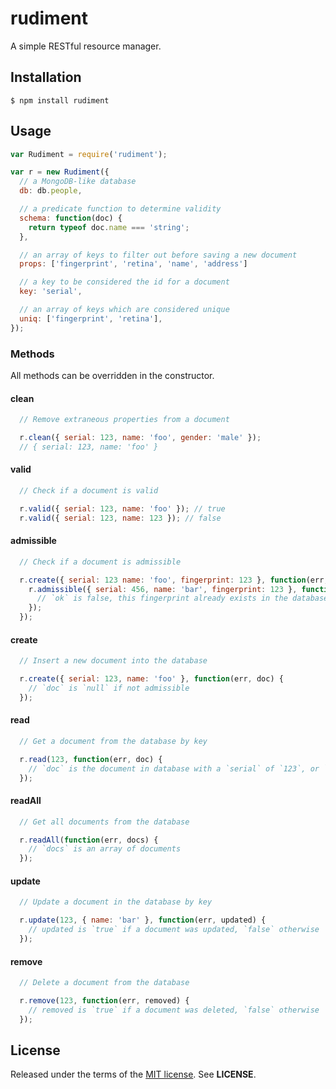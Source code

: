 rudiment
========
A simple RESTful resource manager.

Installation
------------

    $ npm install rudiment

Usage
-----

```javascript
var Rudiment = require('rudiment');
```

```javascript
var r = new Rudiment({
  // a MongoDB-like database
  db: db.people,

  // a predicate function to determine validity
  schema: function(doc) {
    return typeof doc.name === 'string';
  },

  // an array of keys to filter out before saving a new document
  props: ['fingerprint', 'retina', 'name', 'address']

  // a key to be considered the id for a document
  key: 'serial',

  // an array of keys which are considered unique
  uniq: ['fingerprint', 'retina'],
});
```

### Methods

All methods can be overridden in the constructor.

#### clean
```javascript
  // Remove extraneous properties from a document

  r.clean({ serial: 123, name: 'foo', gender: 'male' });
  // { serial: 123, name: 'foo' }
```

#### valid
```javascript
  // Check if a document is valid

  r.valid({ serial: 123, name: 'foo' }); // true
  r.valid({ serial: 123, name: 123 }); // false
```

#### admissible
```javascript
  // Check if a document is admissible

  r.create({ serial: 123 name: 'foo', fingerprint: 123 }, function(err, doc) {
    r.admissible({ serial: 456, name: 'bar', fingerprint: 123 }, function(err, ok) {
      // `ok` is false, this fingerprint already exists in the database
    });
  });
```

#### create
```javascript
  // Insert a new document into the database

  r.create({ serial: 123, name: 'foo' }, function(err, doc) {
    // `doc` is `null` if not admissible
  });
```

#### read
```javascript
  // Get a document from the database by key

  r.read(123, function(err, doc) {
    // `doc` is the document in database with a `serial` of `123`, or `null` if not found.
  });
```

#### readAll
```javascript
  // Get all documents from the database

  r.readAll(function(err, docs) {
    // `docs` is an array of documents
  });
```

#### update
```javascript
  // Update a document in the database by key

  r.update(123, { name: 'bar' }, function(err, updated) {
    // updated is `true` if a document was updated, `false` otherwise
  });
```

#### remove
```javascript
  // Delete a document from the database

  r.remove(123, function(err, removed) {
    // removed is `true` if a document was deleted, `false` otherwise
  });
```

License
-------
Released under the terms of the
[MIT license](http://tldrlegal.com/license/mit-license). See **LICENSE**.
